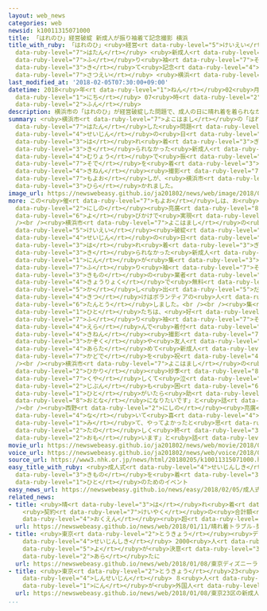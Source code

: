 ```yaml
---
layout: web_news
categories: web
newsid: k10011315071000
title: 「はれのひ」経営破綻 新成人が振り袖着て記念撮影 横浜
title_with_ruby: 「はれのひ」<ruby>経営<rt data-ruby-level="5">けいえい</rt></ruby><ruby>破綻<rt
  data-ruby-level="7">はたん</rt></ruby> <ruby>新成人<rt data-ruby-level="4">しんせいじん</rt></ruby>が<ruby>振<rt
  data-ruby-level="7">ふ</rt></ruby>り<ruby>袖<rt data-ruby-level="7">そで</rt></ruby><ruby>着<rt
  data-ruby-level="3">き</rt></ruby>て<ruby>記念<rt data-ruby-level="4">きねん</rt></ruby><ruby>撮影<rt
  data-ruby-level="7">さつえい</rt></ruby> <ruby>横浜<rt data-ruby-level="7">よこはま</rt></ruby>
last_modified_at: '2018-02-05T07:30:00+09:00'
datetime: 2018<ruby>年<rt data-ruby-level="1">ねん</rt></ruby>02<ruby>月<rt data-ruby-level="1">がつ</rt></ruby>05<ruby>日<rt
  data-ruby-level="1">にち</rt></ruby> 07<ruby>時<rt data-ruby-level="2">じ</rt></ruby>30<ruby>分<rt
  data-ruby-level="2">ふん</rt></ruby>
description: 横浜市の「はれのひ」が経営破綻した問題で、成人の日に晴れ着を着られなかった新成人が、無料で振り袖を着て記念撮影する催しが、横浜市で開かれました。
summary: <ruby>横浜市<rt data-ruby-level="7">よこはまし</rt></ruby>の「はれのひ」が<ruby>経営<rt data-ruby-level="5">けいえい</rt></ruby><ruby>破綻<rt
  data-ruby-level="7">はたん</rt></ruby>した<ruby>問題<rt data-ruby-level="3">もんだい</rt></ruby>で、<ruby>成人<rt
  data-ruby-level="4">せいじん</rt></ruby>の<ruby>日<rt data-ruby-level="4">ひ</rt></ruby>に<ruby>晴<rt
  data-ruby-level="3">は</rt></ruby>れ<ruby>着<rt data-ruby-level="3">ぎ</rt></ruby>を<ruby>着<rt
  data-ruby-level="3">き</rt></ruby>られなかった<ruby>新成人<rt data-ruby-level="4">しんせいじん</rt></ruby>が、<ruby>無料<rt
  data-ruby-level="4">むりょう</rt></ruby>で<ruby>振<rt data-ruby-level="7">ふ</rt></ruby>り<ruby>袖<rt
  data-ruby-level="7">そで</rt></ruby>を<ruby>着<rt data-ruby-level="3">き</rt></ruby>て<ruby>記念<rt
  data-ruby-level="4">きねん</rt></ruby><ruby>撮影<rt data-ruby-level="7">さつえい</rt></ruby>する<ruby>催<rt
  data-ruby-level="7">もよお</rt></ruby>しが、<ruby>横浜市<rt data-ruby-level="7">よこはまし</rt></ruby>で<ruby>開<rt
  data-ruby-level="3">ひら</rt></ruby>かれました。
image_url: https://newswebeasy.github.io/ja201802/news/web/image/2018/02/05/K10011315071_1802042127_1802050730_01_02.jpg
more: この<ruby>催<rt data-ruby-level="7">もよお</rt></ruby>しは、お<ruby>笑<rt data-ruby-level="4">わら</rt></ruby>いコンビ「キングコング」の<ruby>西野<rt
  data-ruby-level="2">にしの</rt></ruby><ruby>亮廣<rt data-ruby-level="8">あきひろ</rt></ruby>さんの<ruby>呼<rt
  data-ruby-level="6">よ</rt></ruby>びかけで<ruby>実現<rt data-ruby-level="5">じつげん</rt></ruby>しました。<br
  /><br /><ruby>横浜市<rt data-ruby-level="7">よこはまし</rt></ruby>の<ruby>会場<rt data-ruby-level="2">かいじょう</rt></ruby>には、「はれのひ」の<ruby>経営<rt
  data-ruby-level="5">けいえい</rt></ruby><ruby>破綻<rt data-ruby-level="7">はたん</rt></ruby>で<ruby>成人<rt
  data-ruby-level="4">せいじん</rt></ruby>の<ruby>日<rt data-ruby-level="4">ひ</rt></ruby>に<ruby>晴<rt
  data-ruby-level="3">は</rt></ruby>れ<ruby>着<rt data-ruby-level="3">ぎ</rt></ruby>を<ruby>着<rt
  data-ruby-level="3">き</rt></ruby>られなかった<ruby>新成人<rt data-ruby-level="4">しんせいじん</rt></ruby>などおよそ１００<ruby>人<rt
  data-ruby-level="1">にん</rt></ruby>が<ruby>集<rt data-ruby-level="3">あつ</rt></ruby>まりました。<ruby>振<rt
  data-ruby-level="7">ふ</rt></ruby>り<ruby>袖<rt data-ruby-level="7">そで</rt></ruby>は<ruby>着物<rt
  data-ruby-level="3">きもの</rt></ruby>の<ruby>業者<rt data-ruby-level="3">ぎょうしゃ</rt></ruby>の<ruby>協力<rt
  data-ruby-level="4">きょうりょく</rt></ruby>で<ruby>無料<rt data-ruby-level="4">むりょう</rt></ruby>で<ruby>貸<rt
  data-ruby-level="5">か</rt></ruby>し<ruby>出<rt data-ruby-level="5">だ</rt></ruby>され、ヘアメークや<ruby>着付<rt
  data-ruby-level="4">きつ</rt></ruby>けはボランティアの<ruby>人<rt data-ruby-level="1">ひと</rt></ruby>が<ruby>担当<rt
  data-ruby-level="6">たんとう</rt></ruby>しました。<br /><br /><ruby>集<rt data-ruby-level="3">あつ</rt></ruby>まった<ruby>人<rt
  data-ruby-level="1">ひと</rt></ruby>たちは、<ruby>好<rt data-ruby-level="4">この</rt></ruby>みの<ruby>振<rt
  data-ruby-level="7">ふ</rt></ruby>り<ruby>袖<rt data-ruby-level="7">そで</rt></ruby>を<ruby>選<rt
  data-ruby-level="4">えら</rt></ruby>んで<ruby>着付<rt data-ruby-level="4">きつ</rt></ruby>けをしてもらったあと<ruby>記念<rt
  data-ruby-level="4">きねん</rt></ruby><ruby>撮影<rt data-ruby-level="7">さつえい</rt></ruby>をして、<ruby>家族<rt
  data-ruby-level="3">かぞく</rt></ruby>や<ruby>友人<rt data-ruby-level="2">ゆうじん</rt></ruby>と<ruby>改<rt
  data-ruby-level="4">あらた</rt></ruby>めて<ruby>新成人<rt data-ruby-level="4">しんせいじん</rt></ruby>の<ruby>門出<rt
  data-ruby-level="7">かどで</rt></ruby>を<ruby>祝<rt data-ruby-level="4">いわ</rt></ruby>っていました。<br
  /><br /><ruby>横浜市<rt data-ruby-level="7">よこはまし</rt></ruby>の<ruby>駒田<rt data-ruby-level="7">こまだ</rt></ruby><ruby>光<rt
  data-ruby-level="2">ひかり</rt></ruby><ruby>紗季<rt data-ruby-level="8">さき</rt></ruby>さん（２０）は「<ruby>悔<rt
  data-ruby-level="7">くや</rt></ruby>しくて<ruby>泣<rt data-ruby-level="4">な</rt></ruby>いているばかりでしたが、うれしさしかありません。<ruby>自分<rt
  data-ruby-level="2">じぶん</rt></ruby>も<ruby>困<rt data-ruby-level="6">こま</rt></ruby>っている<ruby>人<rt
  data-ruby-level="1">ひと</rt></ruby>がいたら<ruby>助<rt data-ruby-level="3">たす</rt></ruby>けられる<ruby>大人<rt
  data-ruby-level="8">おとな</rt></ruby>になりたいです」と<ruby>話<rt data-ruby-level="2">はな</rt></ruby>していました。<br
  /><br /><ruby>西野<rt data-ruby-level="2">にしの</rt></ruby><ruby>亮廣<rt data-ruby-level="8">あきひろ</rt></ruby>さんは「きっかけをつくっただけですが、おばあさんが<ruby>泣<rt
  data-ruby-level="4">な</rt></ruby>いて<ruby>喜<rt data-ruby-level="4">よろこ</rt></ruby>んでいるのを<ruby>見<rt
  data-ruby-level="1">み</rt></ruby>て、やってよかったと<ruby>思<rt data-ruby-level="2">おも</rt></ruby>いました。これで<ruby>楽<rt
  data-ruby-level="2">たの</rt></ruby>しく<ruby>終<rt data-ruby-level="3">お</rt></ruby>われればいいと<ruby>思<rt
  data-ruby-level="2">おも</rt></ruby>います」と<ruby>話<rt data-ruby-level="2">はな</rt></ruby>していました。
movie_url: https://newswebeasy.github.io/ja201802/news/web/movie/2018/02/05/k10011315071_201802050802_201802050803.mp4
voice_url: https://newswebeasy.github.io/ja201802/news/web/voice/2018/02/05/k10011315071_201802050802_201802050803.mp3
source_url: https://www3.nhk.or.jp/news/html/20180205/k10011315071000.html
easy_title_with_ruby: <ruby>成人式<rt data-ruby-level="4">せいじんしき</rt></ruby>で<ruby>着物<rt
  data-ruby-level="3">きもの</rt></ruby>を<ruby>着<rt data-ruby-level="3">き</rt></ruby>ることができなかった<ruby>人<rt
  data-ruby-level="1">ひと</rt></ruby>のためのイベント
easy_news_url: https://newswebeasy.github.io/news/easy/2018/02/05/成人式で着物を着ることができなかった人のためのイベント
related_news:
- title: <ruby>晴<rt data-ruby-level="3">は</rt></ruby>れ<ruby>着<rt data-ruby-level="3">ぎ</rt></ruby>トラブル
    <ruby>契約<rt data-ruby-level="7">けいやく</rt></ruby>の<ruby>合計額<rt data-ruby-level="5">ごうけいがく</rt></ruby>は１<ruby>億円<rt
    data-ruby-level="4">おくえん</rt></ruby><ruby>超<rt data-ruby-level="7">ちょう</rt></ruby>か
  url: https://newswebeasy.github.io/news/web/2018/01/11/晴れ着トラブル-契約の合計額は1億円超か
- title: <ruby>東京<rt data-ruby-level="2">とうきょう</rt></ruby><ruby>ディズニーランド<rt data-ruby-level="2">でぃずにーらんど</rt></ruby>で<ruby>成人式<rt
    data-ruby-level="4">せいじんしき</rt></ruby> 2000<ruby>人<rt data-ruby-level="1">にん</rt></ruby><ruby>余<rt
    data-ruby-level="5">よ</rt></ruby>が<ruby>決意<rt data-ruby-level="3">けつい</rt></ruby><ruby>新<rt
    data-ruby-level="2">あら</rt></ruby>たに
  url: https://newswebeasy.github.io/news/web/2018/01/08/東京ディズニーランドで成人式-2000人余が決意新たに
- title: <ruby>東京<rt data-ruby-level="2">とうきょう</rt></ruby>23<ruby>区<rt data-ruby-level="3">く</rt></ruby>の<ruby>新成人<rt
    data-ruby-level="4">しんせいじん</rt></ruby> ８<ruby>人<rt data-ruby-level="1">にん</rt></ruby>に１<ruby>人<rt
    data-ruby-level="1">にん</rt></ruby>が<ruby>外国人<rt data-ruby-level="2">がいこくじん</rt></ruby>
  url: https://newswebeasy.github.io/news/web/2018/01/08/東京23区の新成人-8人に1人が外国人
...
```


